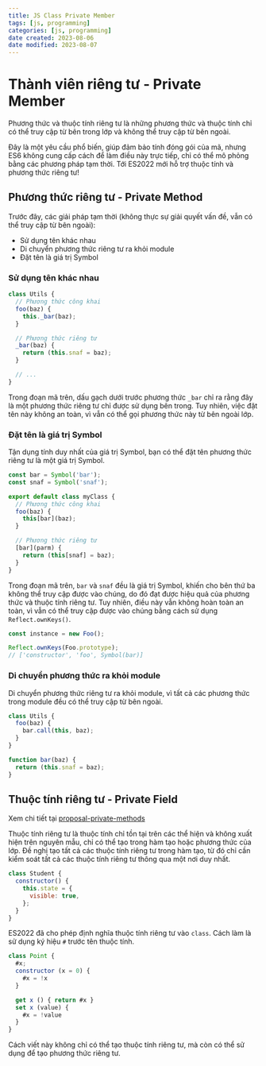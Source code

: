 ```yaml
---
title: JS Class Private Member
tags: [js, programming]
categories: [js, programming]
date created: 2023-08-06
date modified: 2023-08-07
---
```


# Thành viên riêng tư - Private Member

Phương thức và thuộc tính riêng tư là những phương thức và thuộc tính chỉ có thể truy cập từ bên trong lớp và không thể truy cập từ bên ngoài.

Đây là một yêu cầu phổ biến, giúp đảm bảo tính đóng gói của mã, nhưng ES6 không cung cấp cách để làm điều này trực tiếp, chỉ có thể mô phỏng bằng các phương pháp tạm thời. Tới ES2022 mới hỗ trợ thuộc tính và phương thức riêng tư!

## Phương thức riêng tư - Private Method

Trước đây, các giải pháp tạm thời (không thực sự giải quyết vấn đề, vẫn có thể truy cập từ bên ngoài):

- Sử dụng tên khác nhau
- Di chuyển phương thức riêng tư ra khỏi module
- Đặt tên là giá trị Symbol

### Sử dụng tên khác nhau

```js
class Utils {
  // Phương thức công khai
  foo(baz) {
    this._bar(baz);
  }

  // Phương thức riêng tư
  _bar(baz) {
    return (this.snaf = baz);
  }

  // ...
}
```

Trong đoạn mã trên, dấu gạch dưới trước phương thức `_bar` chỉ ra rằng đây là một phương thức riêng tư chỉ được sử dụng bên trong. Tuy nhiên, việc đặt tên này không an toàn, vì vẫn có thể gọi phương thức này từ bên ngoài lớp.

### Đặt tên là giá trị Symbol

Tận dụng tính duy nhất của giá trị Symbol, bạn có thể đặt tên phương thức riêng tư là một giá trị Symbol.

```js
const bar = Symbol('bar');
const snaf = Symbol('snaf');

export default class myClass {
  // Phương thức công khai
  foo(baz) {
    this[bar](baz);
  }

  // Phương thức riêng tư
  [bar](parm) {
    return (this[snaf] = baz);
  }
}
```

Trong đoạn mã trên, `bar` và `snaf` đều là giá trị Symbol, khiến cho bên thứ ba không thể truy cập được vào chúng, do đó đạt được hiệu quả của phương thức và thuộc tính riêng tư. Tuy nhiên, điều này vẫn không hoàn toàn an toàn, vì vẫn có thể truy cập được vào chúng bằng cách sử dụng `Reflect.ownKeys()`.

```js
const instance = new Foo();

Reflect.ownKeys(Foo.prototype);
// ['constructor', 'foo', Symbol(bar)]
```

### Di chuyển phương thức ra khỏi module

Di chuyển phương thức riêng tư ra khỏi module, vì tất cả các phương thức trong module đều có thể truy cập từ bên ngoài.

```js
class Utils {
  foo(baz) {
    bar.call(this, baz);
  }
}

function bar(baz) {
  return (this.snaf = baz);
}
```

## Thuộc tính riêng tư - Private Field

Xem chi tiết tại [proposal-private-methods](https://github.com/tc39/proposal-private-methods)

Thuộc tính riêng tư là thuộc tính chỉ tồn tại trên các thể hiện và không xuất hiện trên nguyên mẫu, chỉ có thể tạo trong hàm tạo hoặc phương thức của lớp. Đề nghị tạo tất cả các thuộc tính riêng tư trong hàm tạo, từ đó chỉ cần kiểm soát tất cả các thuộc tính riêng tư thông qua một nơi duy nhất.

```js
class Student {
  constructor() {
    this.state = {
      visible: true,
    };
  }
}
```

ES2022 đã cho phép định nghĩa thuộc tính riêng tư vào `class`. Cách làm là sử dụng ký hiệu `#` trước tên thuộc tính.

```js
class Point {
  #x;
  constructor (x = 0) {
    #x = !x
  }

  get x () { return #x }
  set x (value) {
    #x = !value
  }
}
```

Cách viết này không chỉ có thể tạo thuộc tính riêng tư, mà còn có thể sử dụng để tạo phương thức riêng tư.
